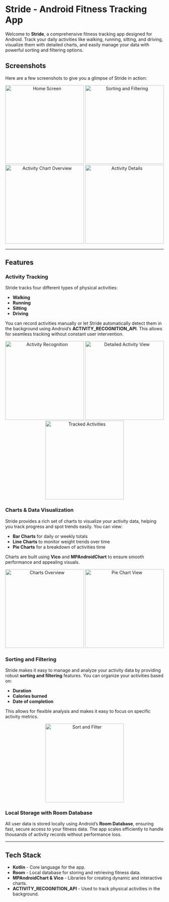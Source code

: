 # Stride - Android Fitness Tracking App

Welcome to **Stride**, a comprehensive fitness tracking app designed for Android. Track your daily activities like walking, running, sitting, and driving, visualize them with detailed charts, and easily manage your data with powerful sorting and filtering options.

## Screenshots

Here are a few screenshots to give you a glimpse of Stride in action:

<div align="center">
  <img src="resources/screen_home.jpeg" alt="Home Screen" width="250" />
  <img src="resources/sort.jpeg" alt="Sorting and Filtering" width="250" />
  <img src="resources/chart_4.jpeg" alt="Activity Chart Overview" width="250" />
  <img src="resources/act_3.jpeg" alt="Activity Details" width="250" />
</div>

---

## Features

### Activity Tracking

Stride tracks four different types of physical activities:

- **Walking**
- **Running**
- **Sitting**
- **Driving**

You can record activities manually or let Stride automatically detect them in the background using Android’s **ACTIVITY_RECOGNITION_API**. This allows for seamless tracking without constant user intervention.

<div align="center">
  <img src="resources/track_1.jpeg" alt="Activity Recognition" width="250" />
  <img src="resources/act_1.jpeg" alt="Detailed Activity View" width="250" />
  <img src="resources/act_2.jpeg" alt="Tracked Activities" width="250" />
</div>

### Charts & Data Visualization

Stride provides a rich set of charts to visualize your activity data, helping you track progress and spot trends easily. You can view:

- **Bar Charts** for daily or weekly totals
- **Line Charts** to monitor weight trends over time
- **Pie Charts** for a breakdown of activities time

Charts are built using **Vico** and **MPAndroidChart** to ensure smooth performance and appealing visuals.

<div align="center">
  <img src="resources/chart_2.jpeg" alt="Charts Overview" width="250" />
  <img src="resources/chart_3.jpeg" alt="Pie Chart View" width="250" />
</div>

### Sorting and Filtering

Stride makes it easy to manage and analyze your activity data by providing robust **sorting and filtering** features. You can organize your activities based on:

- **Duration**
- **Calories burned**
- **Date of completion**

This allows for flexible analysis and makes it easy to focus on specific activity metrics.

<div align="center">
  <img src="resources/sort.jpeg" alt="Sort and Filter" width="250" />
</div>

### Local Storage with Room Database

All user data is stored locally using Android’s **Room Database**, ensuring fast, secure access to your fitness data. The app scales efficiently to handle thousands of activity records without performance loss.

---

## Tech Stack

- **Kotlin** - Core language for the app.
- **Room** - Local database for storing and retrieving fitness data.
- **MPAndroidChart & Vico** - Libraries for creating dynamic and interactive charts.
- **ACTIVITY_RECOGNITION_API** - Used to track physical activities in the background.

